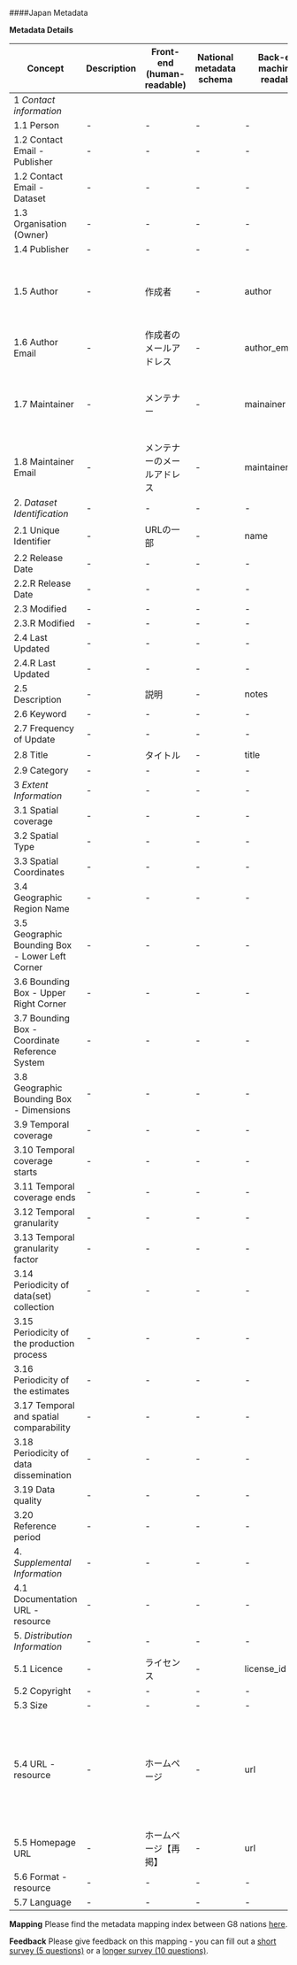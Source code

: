 ####Japan Metadata

**Metadata Details**

Concept|Description|Front-end (human-readable)|National metadata schema|Back-end machine-readable|Required|Data Type|Format: pattern|Cardinality|Usage Notes
------- | -------- | ----- | ---- | ---------- | ---------|-------|-------|-------|------
1 *Contact information*|||||||||
1.1 Person	|	-	|	-	|	-	|	-	|	-	|	-	|	-	|	-	|	-	|
1.2 Contact Email - Publisher	|	-	|	-	|	-	|	-	|	-	|	-	|	-	|	-	|	-	|
1.2 Contact Email - Dataset	|	-	|	-	|	-	|	-	|	-	|	-	|	-	|	-	|	-	|
1.3 Organisation (Owner)	|	-	|	-	|	-	|	-	|	-	|	-	|	-	|	-	|	-	|
1.4 Publisher	|	-	|	-	|	-	|	-	|	-	|	-	|	-	|	-	|	-	|
1.5 Author	|	-	|	作成者 	|	-	|	author	|	No	|	See Usage Notes	|	See Usage Notes	|	(0,1)	|	Name should be formatted as First, Last in Japanese.	|
1.6 Author Email	|	-	|	作成者のメールアドレス	|	-	|	author_email	|	No	|	email-address	|	-	|	(0,1)	|	-	|
1.7 Maintainer	|	-	|	メンテナー	|	-	|	mainainer	|	No	|	See Usage Notes	|	See Usage Notes	|	(0,1)	|	Name should be formatted as First, Last in Japanese.	|
1.8 Maintainer Email	|	-	|	メンテナーのメールアドレス	|	-	|	maintainer_email	|	No	|	email-address	|	-	|	(0,1)	|	-	|
2. *Dataset Identification*	|	-	|	-	|	-	|	-	|	-	|	-	|	-	|	-	|	-	|
2.1 Unique Identifier	|	-	|	URLの一部	|	-	|	name	|	Yes	|	-	|	-	|	(1,1)	|	-	|
2.2 Release Date	|	-	|	-	|	-	|	-	|	-	|	-	|	-	|	-	|	-	|
2.2.R Release Date	|	-	|	-	|	-	|	-	|	-	|	-	|	-	|	-	|	-	|
2.3 Modified	|	-	|	-	|	-	|	-	|	-	|	-	|	-	|	-	|	-	|
2.3.R Modified	|	-	|	-	|	-	|	-	|	-	|	-	|	-	|	-	|	-	|
2.4 Last Updated	|	-	|	-	|	-	|	-	|	-	|	-	|	-	|	-	|	-	|
2.4.R Last Updated	|	-	|	-	|	-	|	-	|	-	|	-	|	-	|	-	|	-	|
2.5 Description	|	-	|	説明	|	-	|	notes	|	No	|	string	|	-	|	(0,1)	|	-	|
2.6 Keyword	|	-	|	-	|	-	|	-	|	-	|	-	|	-	|	-	|	-	|
2.7 Frequency of Update	|	-	|	-	|	-	|	-	|	-	|	-	|	-	|	-	|	-	|
2.8 Title	|	-	|	タイトル	|	-	|	title	|	Yes	|	string	|	-	|	(1,1)	|	-	|
2.9 Category	|	-	|	-	|	-	|	-	|	-	|	-	|	-	|	-	|	-	|
3 *Extent Information*	|	-	|	-	|	-	|	-	|	-	|	-	|	-	|	-	|	-	|
3.1 Spatial coverage	|	-	|	-	|	-	|	-	|	-	|	-	|	-	|	-	|	-	|
3.2 Spatial Type	|	-	|	-	|	-	|	-	|	-	|	-	|	-	|	-	|	-	|
3.3 Spatial Coordinates	|	-	|	-	|	-	|	-	|	-	|	-	|	-	|	-	|	-	|
3.4 Geographic Region Name	|	-	|	-	|	-	|	-	|	-	|	-	|	-	|	-	|	-	|
3.5 Geographic Bounding Box - Lower Left Corner  	|	-	|	-	|	-	|	-	|	-	|	-	|	-	|	-	|	-	|
3.6 Bounding Box - Upper Right Corner  	|	-	|	-	|	-	|	-	|	-	|	-	|	-	|	-	|	-	|
3.7 Bounding Box - Coordinate Reference System  	|	-	|	-	|	-	|	-	|	-	|	-	|	-	|	-	|	-	|
3.8 Geographic Bounding Box - Dimensions  	|	-	|	-	|	-	|	-	|	-	|	-	|	-	|	-	|	-	|
3.9 Temporal coverage	|	-	|	-	|	-	|	-	|	-	|	-	|	-	|	-	|	-	|
3.10 Temporal coverage starts	|	-	|	-	|	-	|	-	|	-	|	-	|	-	|	-	|	-	|
3.11 Temporal coverage ends	|	-	|	-	|	-	|	-	|	-	|	-	|	-	|	-	|	-	|
3.12 Temporal granularity	|	-	|	-	|	-	|	-	|	-	|	-	|	-	|	-	|	-	|
3.13 Temporal granularity factor	|	-	|	-	|	-	|	-	|	-	|	-	|	-	|	-	|	-	|
3.14 Periodicity of data(set) collection	|	-	|	-	|	-	|	-	|	-	|	-	|	-	|	-	|	-	|
3.15 Periodicity of the production process	|	-	|	-	|	-	|	-	|	-	|	-	|	-	|	-	|	-	|
3.16 Periodicity of the estimates	|	-	|	-	|	-	|	-	|	-	|	-	|	-	|	-	|	-	|
3.17 Temporal and spatial comparability	|	-	|	-	|	-	|	-	|	-	|	-	|	-	|	-	|	-	|
3.18 Periodicity of data dissemination	|	-	|	-	|	-	|	-	|	-	|	-	|	-	|	-	|	-	|
3.19 Data quality	|	-	|	-	|	-	|	-	|	-	|	-	|	-	|	-	|	-	|
3.20 Reference period	|	-	|	-	|	-	|	-	|	-	|	-	|	-	|	-	|	-	|
4. *Supplemental Information*	|	-	|	-	|	-	|	-	|	-	|	-	|	-	|	-	|	-	|
4.1 Documentation URL - resource	|	-	|	-	|	-	|	-	|	-	|	-	|	-	|	-	|	-	|
5. *Distribution Information*	|	-	|	-	|	-	|	-	|	-	|	-	|	-	|	-	|	-	|
5.1 Licence	|	-	|	ライセンス	|	-	|	license_id	|	Yes	|	-	|	-	|	(1,1)	|	Using CC License	|
5.2 Copyright	|	-	|	-	|	-	|	-	|	-	|	-	|	-	|	-	|	-	|
5.3 Size	|	-	|	-	|	-	|	-	|	-	|	-	|	-	|	-	|	-	|
5.4 URL - resource	|	-	|	ホームページ	|	-	|	url	|	Yes	|	URL	|	-	|	(1,1)	|	Request to provide us the data in the case that the data is published at differnt URL	|
5.5 Homepage URL	|	-	|	ホームページ【再掲】	|	-	|	url	|	-	|	-	|	-	|	-	|	-	|
5.6 Format - resource	|	-	|	-	|	-	|	-	|	-	|	-	|	-	|	-	|	-	|
5.7 Language	|	-	|	-	|	-	|	-	|	-	|	-	|	-	|	-	|	-	|



**Mapping**
Please find the metadata mapping index between G8 nations [here](https://github.com/nsinai/G8_Metadata_Mapping/blob/master/index.md).

**Feedback**
Please give feedback on this mapping - you can fill out a [short survey (5 questions)](http://www.surveymonkey.com/s/CCM3F2C) or a [longer survey (10 questions)](http://www.surveymonkey.com/s/N2ZMP7K).


